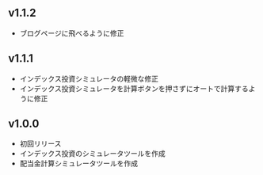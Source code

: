## v1.1.2
- ブログページに飛べるように修正

## v1.1.1
- インデックス投資シミュレータの軽微な修正
- インデックス投資シミュレータを計算ボタンを押さずにオートで計算するように修正

## v1.0.0
- 初回リリース
- インデックス投資のシミュレータツールを作成
- 配当金計算シミュレータツールを作成
